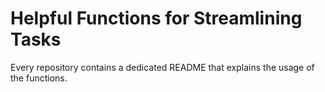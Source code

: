 # Helpful Functions for Streamlining Tasks

Every repository contains a dedicated README that explains the usage of the functions.
